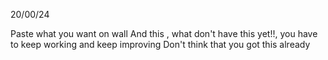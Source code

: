 
20/00/24

Paste what you want on wall 
And this , what don't have this yet!!, you have to keep working and keep improving 
Don't think that you got this already 


